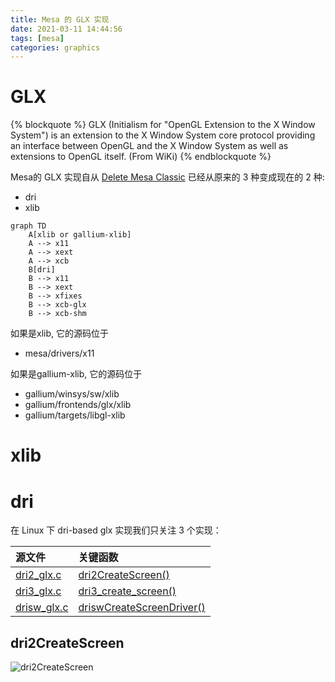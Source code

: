 ```yaml
---
title: Mesa 的 GLX 实现
date: 2021-03-11 14:44:56
tags: [mesa]
categories: graphics
---
```


# GLX

{% blockquote %}
GLX (Initialism for "OpenGL Extension to the X Window System") is an extension to the X Window System core protocol providing an interface between OpenGL and the X Window System as well as extensions to OpenGL itself. (From WiKi)
{% endblockquote %}

Mesa的 GLX 实现自从 [Delete Mesa Classic](https://gitlab.freedesktop.org/mesa/mesa/-/merge_requests/10153) 已经从原来的 3 种变成现在的 2 种:

- dri
- xlib

```mermaid
graph TD
    A[xlib or gallium-xlib]
    A --> x11
    A --> xext
    A --> xcb
    B[dri]
    B --> x11
    B --> xext
    B --> xfixes
    B --> xcb-glx
    B --> xcb-shm
```

如果是xlib, 它的源码位于
- mesa/drivers/x11 

如果是gallium-xlib, 它的源码位于
- gallium/winsys/sw/xlib
- gallium/frontends/glx/xlib
- gallium/targets/libgl-xlib

# xlib

# dri

在 Linux 下 dri-based glx 实现我们只关注 3 个实现：

|   源文件                                                                                | 关键函数                                     |
|:----------------------------------------------------------------------------------------|:---------------------------------------------|
| [dri2_glx.c](https://gitlab.freedesktop.org/mesa/mesa/-/blob/main/src/glx/dri2_glx.c)   | [dri2CreateScreen()](https://gitlab.freedesktop.org/mesa/mesa/-/blob/main/src/glx/dri2_glx.c#L1001)                |
| [dri3_glx.c](https://gitlab.freedesktop.org/mesa/mesa/-/blob/main/src/glx/dri3_glx.c)   | [dri3_create_screen()](https://gitlab.freedesktop.org/mesa/mesa/-/blob/main/src/glx/dri3_glx.c#L789)                     |
| [drisw_glx.c](https://gitlab.freedesktop.org/mesa/mesa/-/blob/main/src/glx/drisw_glx.c) | [driswCreateScreenDriver()](https://gitlab.freedesktop.org/mesa/mesa/-/blob/main/src/glx/drisw_glx.c#L925)                |

## dri2CreateScreen

![dri2CreateScreen](dri2CreateScreen.drawio.png)

